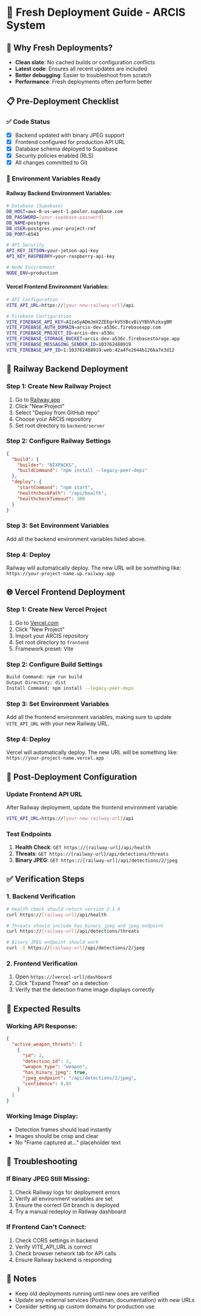 # 🚀 Fresh Deployment Guide - ARCIS System

## 🎯 **Why Fresh Deployments?**
- **Clean slate**: No cached builds or configuration conflicts
- **Latest code**: Ensures all recent updates are included
- **Better debugging**: Easier to troubleshoot from scratch
- **Performance**: Fresh deployments often perform better

## 📋 **Pre-Deployment Checklist**

### ✅ **Code Status**
- [x] Backend updated with binary JPEG support
- [x] Frontend configured for production API URL
- [x] Database schema deployed to Supabase
- [x] Security policies enabled (RLS)
- [x] All changes committed to Git

### 🔧 **Environment Variables Ready**

#### **Railway Backend Environment Variables:**
```bash
# Database (Supabase)
DB_HOST=aws-0-us-west-1.pooler.supabase.com
DB_PASSWORD=[your-supabase-password]
DB_NAME=postgres
DB_USER=postgres.your-project-ref
DB_PORT=6543

# API Security
API_KEY_JETSON=your-jetson-api-key
API_KEY_RASPBERRY=your-raspberry-api-key

# Node Environment
NODE_ENV=production
```

#### **Vercel Frontend Environment Variables:**
```bash
# API Configuration
VITE_API_URL=https://[your-new-railway-url]/api

# Firebase Configuration
VITE_FIREBASE_API_KEY=AIzaSyADmJmV2ZEEgrkV5YBcvBiVYBhVhzkvgBM
VITE_FIREBASE_AUTH_DOMAIN=arcis-dev-a536c.firebaseapp.com
VITE_FIREBASE_PROJECT_ID=arcis-dev-a536c
VITE_FIREBASE_STORAGE_BUCKET=arcis-dev-a536c.firebasestorage.app
VITE_FIREBASE_MESSAGING_SENDER_ID=103762488919
VITE_FIREBASE_APP_ID=1:103762488919:web:42a4fe2644b1266a7e3d12
```

## 🚂 **Railway Backend Deployment**

### **Step 1: Create New Railway Project**
1. Go to [Railway.app](https://railway.app)
2. Click "New Project"
3. Select "Deploy from GitHub repo"
4. Choose your ARCIS repository
5. Set root directory to `backend/server`

### **Step 2: Configure Railway Settings**
```json
{
  "build": {
    "builder": "NIXPACKS",
    "buildCommand": "npm install --legacy-peer-deps"
  },
  "deploy": {
    "startCommand": "npm start",
    "healthcheckPath": "/api/health",
    "healthcheckTimeout": 300
  }
}
```

### **Step 3: Set Environment Variables**
Add all the backend environment variables listed above.

### **Step 4: Deploy**
Railway will automatically deploy. The new URL will be something like:
`https://your-project-name.up.railway.app`

## 🌐 **Vercel Frontend Deployment**

### **Step 1: Create New Vercel Project**
1. Go to [Vercel.com](https://vercel.com)
2. Click "New Project"
3. Import your ARCIS repository
4. Set root directory to `frontend`
5. Framework preset: Vite

### **Step 2: Configure Build Settings**
```bash
Build Command: npm run build
Output Directory: dist
Install Command: npm install --legacy-peer-deps
```

### **Step 3: Set Environment Variables**
Add all the frontend environment variables, making sure to update `VITE_API_URL` with your new Railway URL.

### **Step 4: Deploy**
Vercel will automatically deploy. The new URL will be something like:
`https://your-project-name.vercel.app`

## 🔧 **Post-Deployment Configuration**

### **Update Frontend API URL**
After Railway deployment, update the frontend environment variable:
```bash
VITE_API_URL=https://[your-new-railway-url]/api
```

### **Test Endpoints**
1. **Health Check**: `GET https://[railway-url]/api/health`
2. **Threats**: `GET https://[railway-url]/api/detections/threats`
3. **Binary JPEG**: `GET https://[railway-url]/api/detections/2/jpeg`

## ✅ **Verification Steps**

### **1. Backend Verification**
```bash
# Health check should return version 2.1.0
curl https://[railway-url]/api/health

# Threats should include has_binary_jpeg and jpeg_endpoint
curl https://[railway-url]/api/detections/threats

# Binary JPEG endpoint should work
curl -I https://[railway-url]/api/detections/2/jpeg
```

### **2. Frontend Verification**
1. Open `https://[vercel-url]/dashboard`
2. Click "Expand Threat" on a detection
3. Verify that the detection frame image displays correctly

## 🎯 **Expected Results**

### **Working API Response:**
```json
{
  "active_weapon_threats": [
    {
      "id": 2,
      "detection_id": 2,
      "weapon_type": "weapon",
      "has_binary_jpeg": true,
      "jpeg_endpoint": "/api/detections/2/jpeg",
      "confidence": 0.85
    }
  ]
}
```

### **Working Image Display:**
- Detection frames should load instantly
- Images should be crisp and clear
- No "Frame captured at..." placeholder text

## 🚨 **Troubleshooting**

### **If Binary JPEG Still Missing:**
1. Check Railway logs for deployment errors
2. Verify all environment variables are set
3. Ensure the correct Git branch is deployed
4. Try a manual redeploy in Railway dashboard

### **If Frontend Can't Connect:**
1. Check CORS settings in backend
2. Verify VITE_API_URL is correct
3. Check browser network tab for API calls
4. Ensure Railway backend is responding

## 📝 **Notes**
- Keep old deployments running until new ones are verified
- Update any external services (Postman, documentation) with new URLs
- Consider setting up custom domains for production use 